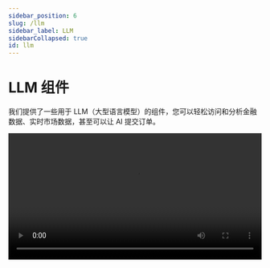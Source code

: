 ```yaml
---
sidebar_position: 6
slug: /llm
sidebar_label: LLM
sidebarCollapsed: true
id: llm
---
```


# LLM 组件

我们提供了一些用于 LLM（大型语言模型）的组件，您可以轻松访问和分析金融数据、实时市场数据，甚至可以让 AI 提交订单。

<video src="https://pub.lbkrs.com/files/202503/SGozJNWBfYpta73i/longport-mcp.mp4" width="100%" autoplay loop controls  />

是的，您可以通过 LongPort OpenAPI 使用我们的 LLM 组件，今天就开始吧！

## LLMs 文本

OpenAPI 文档遵循 [LLMs 文本](https://llmstxt.org/) 提供 [llms.txt](https://open.longportapp.com/llms.txt) 以及每个文档的 Markdown 文件。

- [https://open.longportapp.com/llms.txt](https://open.longportapp.com/llms.txt) - 大约 2104 个 token。

我们的每个文档也都提供 Markdown 格式，当您访问它们时，只需在 URL 后添加 `.md` 后缀。

例如：

- https://open.longportapp.com/docs/getting-started.md
- https://open.longportapp.com/docs/quote/pull/static.md

## MCP

我们正在为 LongPort OpenAPI 构建 [MCP](https://modelcontextprotocol.io/) 实现（基于我们的 SDK），您可以在支持 [MCP](https://modelcontextprotocol.io/) 的每个平台上使用它。

并且在我们的 GitHub 组织中也是开源的。

[https://github.com/longportapp/openapi](https://github.com/longportapp/openapi/tree/main/mcp)

### 安装

访问 [https://github.com/longportapp/openapi/releases](https://github.com/longportapp/openapi/releases) 下载最新版本。

### 使用

成功安装后，您将拥有一个 `longport-mcp` 命令行工具。

> 注意：您必须按照 [快速开始](/docs/getting-started) 配置您的环境。

在启动 MCP 服务器之前，必须设置环境变量 `LONGPORT_APP_KEY`、`LONGPORT_APP_SECRET` 和 `LONGPORT_ACCESS_TOKEN`。

#### 在您的 AI 聊天中配置 LongPort MCP

在这一部分，我们将向您展示如何在您的 AI 聊天中配置 LongPort MCP（截图使用了 [Cherry Studio](https://cherry-studio.com/)）。

**使用 STDIO 模式：**

确保您已经配置了环境变量并在系统中安装了 `longport-mcp` 命令行工具。

![](https://pub.lbkrs.com/files/202503/QdJeE6WUP9VjFSL7/SCR-20250319-smit.png)

**使用 SSE 模式：**

您必须先启动 SSE 服务器，可以使用以下命令：

```bash
longport-mcp --sse
```

然后配置您的 AI 聊天使用 `http://localhost:8000`。

![](https://pub.lbkrs.com/files/202503/PhUVovCsMqD2w2rL/SCR-20250319-snro.png)
